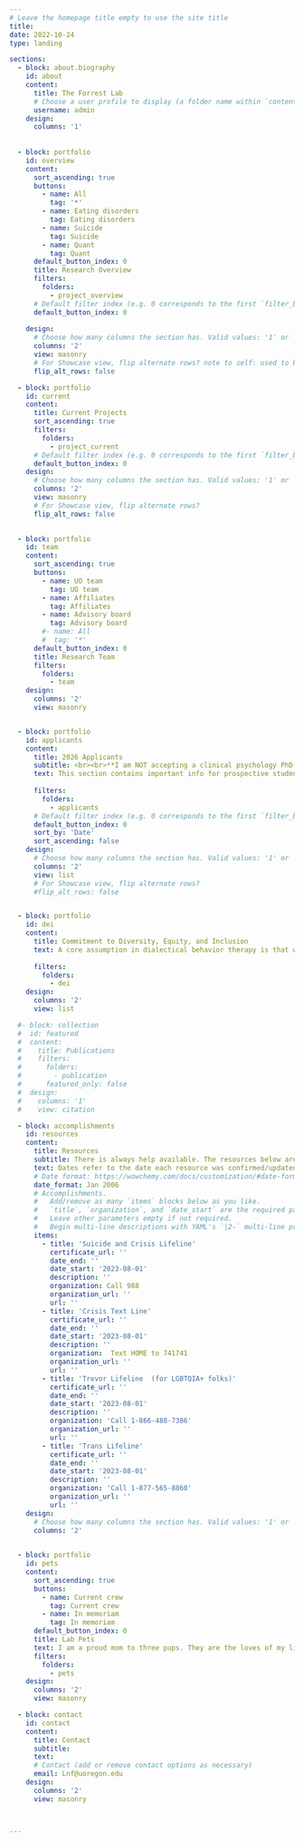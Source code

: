 ```yaml
---
# Leave the homepage title empty to use the site title
title:
date: 2022-10-24
type: landing

sections:
  - block: about.biography
    id: about
    content:
      title: The Forrest Lab
      # Choose a user profile to display (a folder name within `content/authors/`)
      username: admin
    design:
      columns: '1'
      
  
  - block: portfolio
    id: overview
    content:
      sort_ascending: true
      buttons:
        - name: All
          tag: '*'
        - name: Eating disorders
          tag: Eating disorders
        - name: Suicide
          tag: Suicide
        - name: Quant
          tag: Quant
      default_button_index: 0
      title: Research Overview
      filters:
        folders:
          - project_overview
      # Default filter index (e.g. 0 corresponds to the first `filter_button` instance below).
      default_button_index: 0
     
    design:
      # Choose how many columns the section has. Valid values: '1' or '2'.
      columns: '2'
      view: masonry
      # For Showcase view, flip alternate rows? note to self: used to be in showcase view
      flip_alt_rows: false

  - block: portfolio
    id: current
    content:
      title: Current Projects
      sort_ascending: true
      filters:
        folders:
          - project_current
      # Default filter index (e.g. 0 corresponds to the first `filter_button` instance below).
      default_button_index: 0
    design:
      # Choose how many columns the section has. Valid values: '1' or '2'.
      columns: '2'
      view: masonry
      # For Showcase view, flip alternate rows?
      flip_alt_rows: false
      

  - block: portfolio
    id: team
    content:
      sort_ascending: true
      buttons:
        - name: UO team
          tag: UO team
        - name: Affiliates
          tag: Affiliates
        - name: Advisory board
          tag: Advisory board
        #- name: All
        #  tag: '*'
      default_button_index: 0
      title: Research Team
      filters:
        folders:
          - team
    design:
      columns: '2'
      view: masonry


  - block: portfolio
    id: applicants
    content:
      title: 2026 Applicants
      subtitle: <br><br>**I am NOT accepting a clinical psychology PhD student** to begin at the [University of Oregon](https://naturalsciences.uoregon.edu/psychology) in **Fall 2026** (meaning I will not review applications that are submitted 12/2025).
      text: This section contains important info for prospective students potentially interested in joning the lab. Start at the bottom and work your way up. For information on the University of Oregon's APA- and PCSAS-accredited clinical psychology PhD program, click [here](https://psychology.uoregon.edu/research/clinical-area).<br><br> Best of luck with the application process, and I genuinely look forward to reviewing your application! <br><br>
  
      filters:
        folders:
          - applicants
      # Default filter index (e.g. 0 corresponds to the first `filter_button` instance below).
      default_button_index: 0
      sort_by: 'Date'
      sort_ascending: false
    design:
      # Choose how many columns the section has. Valid values: '1' or '2'.
      columns: '2'
      view: list
      # For Showcase view, flip alternate rows?
      #flip_alt_rows: false  


  - block: portfolio
    id: dei
    content:
      title: Commitment to Diversity, Equity, and Inclusion
      text: A core assumption in dialectical behavior therapy is that we are all doing the best we can and yet “people need to do better, try harder, and be more motivated for change” (Linehan, 2015). This dialectical perspective summarizes my approach to incorporating diversity, equity, and inclusion into my research, teaching, and mentoring. <br><br>I am committed to studying and preventing suicidal thoughts and behaviors and eating disorders among minoritized groups (particularly LGBTQIA+ groups through an intersectional lens), with the goal of reducing suicide and eating disorder inequities. I am committed to creating partnerships with people with lived experience of suicide and eating disorders, to ensure that the research I'm leading is aligned with the needs of the communities I'm intending to serve. <br><br>This work is more important now than ever before. My team is continuing our work, and we are not stopping.<br><br>In my teaching and mentoring, I am committed to participating in and facilitating discussions about privilege, power, and oppression. I am further committed to translating conversations into actions to be better allies. <br><br>Diverse perspectives benefit the entire field of psychological science. As such, I believe that the field of psychology as a whole must do better to ensure the training of individuals with identities that have been historically excluded from the field (e.g., BIPOC, LGBTQIA+). <br><br>I am committed to always being the best ally I can, and always learning and practicing to be better.
      
      filters:
        folders:
          - dei
    design:
      columns: '2'
      view: list

  #- block: collection
  #  id: featured
  #  content:
  #    title: Publications
  #    filters:
  #      folders:
  #        - publication
  #      featured_only: false
  #  design:
  #    columns: '1'
  #    view: citation

  - block: accomplishments
    id: resources
    content:
      title: Resources
      subtitle: There is always help available. The resources below are available 24 hours a day, 7 days a week, 365 days a year.
      text: Dates refer to the date each resource was confirmed/updated.
      # Date format: https://wowchemy.com/docs/customization/#date-format
      date_format: Jan 2006
      # Accomplishments.
      #   Add/remove as many `items` blocks below as you like.
      #   `title`, `organization`, and `date_start` are the required parameters.
      #   Leave other parameters empty if not required.
      #   Begin multi-line descriptions with YAML's `|2-` multi-line prefix.
      items:
        - title: 'Suicide and Crisis Lifeline'
          certificate_url: ''
          date_end: ''
          date_start: '2023-08-01'
          description: ''
          organization: Call 988
          organization_url: ''
          url: ''
        - title: 'Crisis Text Line'
          certificate_url: ''
          date_end: ''
          date_start: '2023-08-01'
          description: ''
          organization:  Text HOME to 741741
          organization_url: ''
          url: ''
        - title: 'Trevor Lifeline  (for LGBTQIA+ folks)'
          certificate_url: ''
          date_end: ''
          date_start: '2023-08-01'
          description: ''
          organization: 'Call 1-866-488-7386'
          organization_url: ''
          url: ''
        - title: 'Trans Lifeline'
          certificate_url: ''
          date_end: ''
          date_start: '2023-08-01'
          description: ''
          organization: 'Call 1-877-565-8860'
          organization_url: ''
          url: ''  
    design:
      # Choose how many columns the section has. Valid values: '1' or '2'.
      columns: '2'
 

  - block: portfolio
    id: pets
    content:
      sort_ascending: true
      buttons:
        - name: Current crew
          tag: Current crew
        - name: In memoriam
          tag: In memoriam
      default_button_index: 0
      title: Lab Pets
      text: I am a proud mom to three pups. They are the loves of my life and a major source of my daily positive emotions. Click on the pictures to learn more about each pup. <br><br>I commit to regularly updating this page with students' pets, because who doesn't need more pictures of cute animals in their lives?!<br><br>
      filters:
        folders:
          - pets
    design:
      columns: '2'
      view: masonry

  - block: contact
    id: contact
    content:
      title: Contact
      subtitle:
      text: 
      # Contact (add or remove contact options as necessary)
      email: Lnf@uoregon.edu
    design:
      columns: '2'
      view: masonry



---
```

